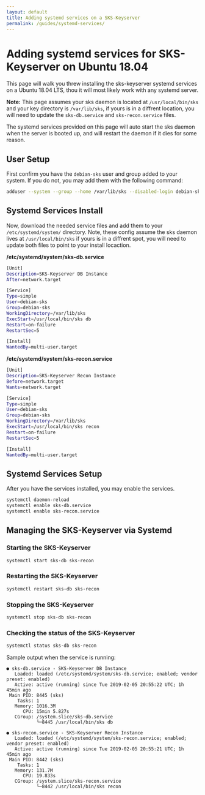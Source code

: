 ```yaml
---
layout: default
title: Adding systemd services on a SKS-Keyserver
permalink: /guides/systemd-services/
---
```


# Adding systemd services for SKS-Keyserver on Ubuntu 18.04

This page will walk you threw installing the sks-keyserver systemd services on a Ubuntu 18.04 LTS, thou it will most likely work with any systemd server.

<div class="alert alert-warning" role="alert">
<b>Note:</b> This page assumes your sks daemon is located at <code>/usr/local/bin/sks</code> and your key directory is <code>/var/lib/sks</code>, if yours is in a diffrent location, you will need to update the <code>sks-db.service</code> and <code>sks-recon.service</code> files.
</div>

The systemd services provided on this page will auto start the sks daemon when the server is booted up, and will restart the daemon if it dies for some reason.

## User Setup

First confirm you have the `debian-sks` user and group added to your system.  If you do not, you may add them with the following command:

```bash
adduser --system --group --home /var/lib/sks --disabled-login debian-sks
```

## Systemd Services Install

Now, download the needed service files and add them to your `/etc/systemd/system/` directory.  Note, these config assume the sks daemon lives at `/usr/local/bin/sks` if yours is in a diffrent spot, you will need to update both files to point to your install locaction.

**/etc/systemd/system/sks-db.service**
```bash
[Unit]
Description=SKS-Keyserver DB Instance
After=network.target

[Service]
Type=simple
User=debian-sks
Group=debian-sks
WorkingDirectory=/var/lib/sks
ExecStart=/usr/local/bin/sks db
Restart=on-failure
RestartSec=5

[Install]
WantedBy=multi-user.target
```

**/etc/systemd/system/sks-recon.service**
```bash
[Unit]
Description=SKS-Keyserver Recon Instance
Before=network.target
Wants=network.target

[Service]
Type=simple
User=debian-sks
Group=debian-sks
WorkingDirectory=/var/lib/sks
ExecStart=/usr/local/bin/sks recon
Restart=on-failure
RestartSec=5

[Install]
WantedBy=multi-user.target
```

## Systemd Services Setup

After you have the services installed, you may enable the services.

```bash
systemctl daemon-reload
systemctl enable sks-db.service
systemctl enable sks-recon.service
```

## Managing the SKS-Keyserver via Systemd

### Starting the SKS-Keyserver

```bash
systemctl start sks-db sks-recon
```

### Restarting the SKS-Keyserver

```bash
systemctl restart sks-db sks-recon
```

### Stopping the SKS-Keyserver

```bash
systemctl stop sks-db sks-recon
```

### Checking the status of the SKS-Keyserver

```bash
systemctl status sks-db sks-recon
```

Sample output when the service is running:
```
● sks-db.service - SKS-Keyserver DB Instance
   Loaded: loaded (/etc/systemd/system/sks-db.service; enabled; vendor preset: enabled)
   Active: active (running) since Tue 2019-02-05 20:55:22 UTC; 1h 45min ago
 Main PID: 8445 (sks)
    Tasks: 1
   Memory: 1016.3M
      CPU: 15min 5.827s
   CGroup: /system.slice/sks-db.service
           └─8445 /usr/local/bin/sks db

● sks-recon.service - SKS-Keyserver Recon Instance
   Loaded: loaded (/etc/systemd/system/sks-recon.service; enabled; vendor preset: enabled)
   Active: active (running) since Tue 2019-02-05 20:55:21 UTC; 1h 45min ago
 Main PID: 8442 (sks)
    Tasks: 1
   Memory: 131.7M
      CPU: 19.833s
   CGroup: /system.slice/sks-recon.service
           └─8442 /usr/local/bin/sks recon
```
